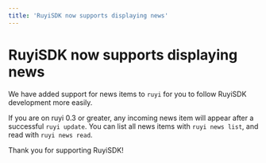 ```yaml
---
title: 'RuyiSDK now supports displaying news'
---
```


# RuyiSDK now supports displaying news

We have added support for news items to `ruyi` for you to follow
RuyiSDK development more easily.

If you are on ruyi 0.3 or greater, any incoming news item will appear
after a successful `ruyi update`. You can list all news items with
`ruyi news list`, and read with `ruyi news read`.

Thank you for supporting RuyiSDK!
